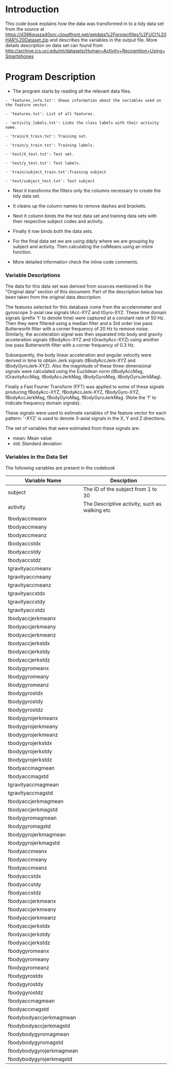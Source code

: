 # Introduction

This code book explains how the data was transformed in to a tidy data set from the source at 
https://d396qusza40orc.cloudfront.net/getdata%2Fprojectfiles%2FUCI%20HAR%20Dataset.zip 
and describes the variables in the output file.
More details description on data set can found from
http://archive.ics.uci.edu/ml/datasets/Human+Activity+Recognition+Using+Smartphones

# Program Description

* The program starts by reading all the relevant data files.

```{r }
- 'features_info.txt': Shows information about the variables used on the feature vector.

- 'features.txt': List of all features.

- 'activity_labels.txt': Links the class labels with their activity name.

- 'train/X_train.txt': Training set.

- 'train/y_train.txt': Training labels.

- 'test/X_test.txt': Test set.

- 'test/y_test.txt': Test labels.

- 'train/subject_train.txt':Training subject

- 'test/subject_test.txt': Test subject
```

* Next it transforms the filters only the columns necessary to create the tidy data set.

* It cleans up the column names to remove dashes and brackets.

* Next it column binds the the test data set and training data sets with their respective subject codes and activity.

* Finally it row binds both the data sets.

* For the final data set we are using ddply where we are grouping by subject and activity. Then calculating the colMeans using an inline function.
 
* More detailed information check the inline code comments.





### Variable Descriptions

The data for this data set was derived from sources mentioned in the "Original data" section of this document. Part of the description below has been taken from the original data description.

The features selected for this database come from the accelerometer and gyroscope 3-axial raw signals tAcc-XYZ and tGyro-XYZ. These time domain signals (prefix 't' to denote time) were captured at a constant rate of 50 Hz. Then they were filtered using a median filter and a 3rd order low pass Butterworth filter with a corner frequency of 20 Hz to remove noise. Similarly, the acceleration signal was then separated into body and gravity acceleration signals (tBodyAcc-XYZ and tGravityAcc-XYZ) using another low pass Butterworth filter with a corner frequency of 0.3 Hz.

Subsequently, the body linear acceleration and angular velocity were derived in time to obtain Jerk signals (tBodyAccJerk-XYZ and tBodyGyroJerk-XYZ). Also the magnitude of these three-dimensional signals were calculated using the Euclidean norm (tBodyAccMag, tGravityAccMag, tBodyAccJerkMag, tBodyGyroMag, tBodyGyroJerkMag).

Finally a Fast Fourier Transform (FFT) was applied to some of these signals producing fBodyAcc-XYZ, fBodyAccJerk-XYZ, fBodyGyro-XYZ, fBodyAccJerkMag, fBodyGyroMag, fBodyGyroJerkMag. (Note the 'f' to indicate frequency domain signals).

These signals were used to estimate variables of the feature vector for each pattern: '-XYZ' is used to denote 3-axial signals in the X, Y and Z directions.

The set of variables that were estimated from these signals are:
- mean: Mean value
- std: Standard deviation

### Variables in the Data Set
The following variables are present in the codebook

Variable Name|Desciption|
|-------------|-----------|
subject| The ID of the subject from 1 to 30|
activity| The Descriptive activity, such as walking etc |
tbodyaccmeanx| |
tbodyaccmeany| | 
tbodyaccmeanz| | 
tbodyaccstdx| | 
tbodyaccstdy| | 
tbodyaccstdz| | 
tgravityaccmeanx| | 
tgravityaccmeany| | 
tgravityaccmeanz| | 
tgravityaccstdx| | 
tgravityaccstdy| | 
tgravityaccstdz| | 
tbodyaccjerkmeanx| | 
tbodyaccjerkmeany| | 
tbodyaccjerkmeanz| | 
tbodyaccjerkstdx| | 
tbodyaccjerkstdy| | 
tbodyaccjerkstdz| | 
tbodygyromeanx| | 
tbodygyromeany| | 
tbodygyromeanz| | 
tbodygyrostdx| | 
tbodygyrostdy| | 
tbodygyrostdz| | 
tbodygyrojerkmeanx| | 
tbodygyrojerkmeany| | 
tbodygyrojerkmeanz| | 
tbodygyrojerkstdx| | 
tbodygyrojerkstdy| | 
tbodygyrojerkstdz| | 
tbodyaccmagmean| | 
tbodyaccmagstd| | 
tgravityaccmagmean| | 
tgravityaccmagstd| | 
tbodyaccjerkmagmean| | 
tbodyaccjerkmagstd| | 
tbodygyromagmean| | 
tbodygyromagstd| | 
tbodygyrojerkmagmean| | 
tbodygyrojerkmagstd| | 
fbodyaccmeanx| | 
fbodyaccmeany| | 
fbodyaccmeanz| | 
fbodyaccstdx| | 
fbodyaccstdy| | 
fbodyaccstdz| | 
fbodyaccjerkmeanx| | 
fbodyaccjerkmeany| | 
fbodyaccjerkmeanz| | 
fbodyaccjerkstdx| | 
fbodyaccjerkstdy| | 
fbodyaccjerkstdz| | 
fbodygyromeanx| | 
fbodygyromeany| | 
fbodygyromeanz| | 
fbodygyrostdx| | 
fbodygyrostdy| | 
fbodygyrostdz| | 
fbodyaccmagmean| | 
fbodyaccmagstd| | 
fbodybodyaccjerkmagmean| | 
fbodybodyaccjerkmagstd| | 
fbodybodygyromagmean| | 
fbodybodygyromagstd| | 
fbodybodygyrojerkmagmean| | 
fbodybodygyrojerkmagstd| | 